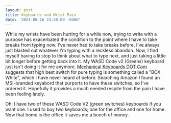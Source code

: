 ```yaml
---
layout: post
title: Keyboards and Wrist Pain
date: '2021-08-16 23:30:00 -0400'
---
```

While my wrists have been hurting for a while now, trying to write with a purpose has exacerbated the condition to the point where I have to take breaks from 
typing now. I've never had to take breaks before, I've always just blasted out whatever I'm typing with a reckless abandon. Now, I find myself having to stop 
to think about what to type next, and just taking a little bit longer before getting back into it. My WASD Code v2 (Greens) keyboard just isn't doing it for 
me anymore. [Mechanical Keyboards DOT Com](mechanicalkeyboards.com) suggests that high best switch for pure typing is something called a "BOX White", which I 
have never heard of before. Searching Amazon I found an MSI-branded keyabord that purports to have these switches, so I've ordered it. Hopefully it provides a 
much needed respite from the pain I have been feeling lately. 

Oh, I have two of these WASD Code V2 (green switches) keyboards if you want one. I used to buy two keyboards; one for the office and one for home. Now that 
home is the office it saves me a bunch of money. 
